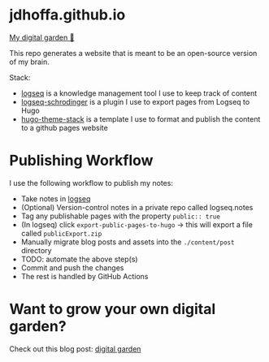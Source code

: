 # jdhoffa.github.io

[My digital garden 🌱](https://jdhoffa.github.io)

This repo generates a website that is meant to be an open-source version of my brain. 

Stack:

- [logseq](https://github.com/logseq/logseq) is a knowledge management tool I use to keep track of content
- [logseq-schrodinger](https://github.com/sawhney17/logseq-schrodinger) is a plugin I use to export pages from Logseq to Hugo
- [hugo-theme-stack](https://github.com/CaiJimmy/hugo-theme-stack) is a template I use to format and publish the content to a github pages website

# Publishing Workflow

I use the following workflow to publish my notes:

- Take notes in [logseq](https://github.com/logseq/logseq)
- (Optional) Version-control notes in a private repo called logseq.notes
- Tag any publishable pages with the property `public:: true`
- (In logseq) click `export-public-pages-to-hugo` -> this will export a file called `publicExport.zip`
- Manually migrate blog posts and assets into the `./content/post` directory
- TODO: automate the above step(s)
- Commit and push the changes
- The rest is handled by GitHub Actions

# Want to grow your own digital garden?

Check out this blog post: [digital garden](https://joelhooks.com/digital-garden)
